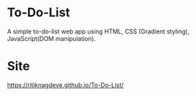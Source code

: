 # To-Do-List
A simple to-do-list web app using HTML, CSS (Gradient styling), JavaScript(DOM manipulation).
# Site
 https://ritiknagdeve.github.io/To-Do-List/
